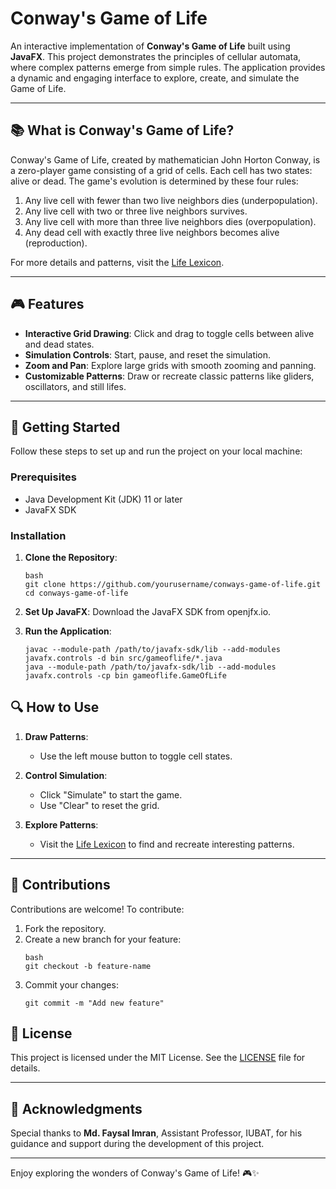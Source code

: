 # Conway's Game of Life  

An interactive implementation of **Conway's Game of Life** built using **JavaFX**. This project demonstrates the principles of cellular automata, where complex patterns emerge from simple rules. The application provides a dynamic and engaging interface to explore, create, and simulate the Game of Life.

---

## 📚 What is Conway's Game of Life?  

Conway's Game of Life, created by mathematician John Horton Conway, is a zero-player game consisting of a grid of cells. Each cell has two states: alive or dead. The game's evolution is determined by these four rules:

1. Any live cell with fewer than two live neighbors dies (underpopulation).  
2. Any live cell with two or three live neighbors survives.  
3. Any live cell with more than three live neighbors dies (overpopulation).  
4. Any dead cell with exactly three live neighbors becomes alive (reproduction).  

For more details and patterns, visit the [Life Lexicon](https://conwaylife.com/ref/lexicon/lex.htm).

---

## 🎮 Features  

- **Interactive Grid Drawing**: Click and drag to toggle cells between alive and dead states.  
- **Simulation Controls**: Start, pause, and reset the simulation.  
- **Zoom and Pan**: Explore large grids with smooth zooming and panning.  
- **Customizable Patterns**: Draw or recreate classic patterns like gliders, oscillators, and still lifes.  

---

## 🚀 Getting Started  

Follow these steps to set up and run the project on your local machine:

### Prerequisites  

- Java Development Kit (JDK) 11 or later  
- JavaFX SDK  

### Installation  

1. **Clone the Repository**:  
   ```
   bash
   git clone https://github.com/yourusername/conways-game-of-life.git
   cd conways-game-of-life
   ```
2. **Set Up JavaFX**:
  Download the JavaFX SDK from openjfx.io.

3. **Run the Application**:
   ```
   javac --module-path /path/to/javafx-sdk/lib --add-modules javafx.controls -d bin src/gameoflife/*.java
   java --module-path /path/to/javafx-sdk/lib --add-modules javafx.controls -cp bin gameoflife.GameOfLife
   ```


## 🔍 How to Use  

1. **Draw Patterns**:  
   - Use the left mouse button to toggle cell states.  

2. **Control Simulation**:  
   - Click "Simulate" to start the game.  
   - Use "Clear" to reset the grid.  

3. **Explore Patterns**:  
   - Visit the [Life Lexicon](https://conwaylife.com/ref/lexicon/lex.htm) to find and recreate interesting patterns.  

---

## 🙌 Contributions  

Contributions are welcome! To contribute:  
1. Fork the repository.  
2. Create a new branch for your feature:  
   ```
   bash
   git checkout -b feature-name
   ```
3. Commit your changes:
   ```
   git commit -m "Add new feature"
   ```


## 📜 License  

This project is licensed under the MIT License. See the [LICENSE](LICENSE) file for details.  

---

## 🌟 Acknowledgments  

Special thanks to **Md. Faysal Imran**, Assistant Professor, IUBAT, for his guidance and support during the development of this project.  

---

Enjoy exploring the wonders of Conway's Game of Life! 🎮✨  
